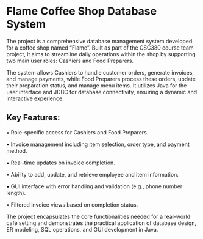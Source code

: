 # Flame Coffee Shop Database System

The project is a comprehensive database management system developed for a coffee shop named “Flame”. Built as part of the CSC380 course team project, it aims to streamline daily operations within the shop by supporting two main user roles: Cashiers and Food Preparers.

The system allows Cashiers to handle customer orders, generate invoices, and manage payments, while Food Preparers process these orders, update their preparation status, and manage menu items. It utilizes Java for the user interface and JDBC for database connectivity, ensuring a dynamic and interactive experience.

## Key Features:

  •	Role-specific access for Cashiers and Food Preparers.
  
  •	Invoice management including item selection, order type, and payment method.

 •	Real-time updates on invoice completion.
	
 •	Ability to add, update, and retrieve employee and item information.
	
 •	GUI interface with error handling and validation (e.g., phone number length).

 •	Filtered invoice views based on completion status.

The project encapsulates the core functionalities needed for a real-world café setting and demonstrates the practical application of database design, ER modeling, SQL operations, and GUI development in Java.
